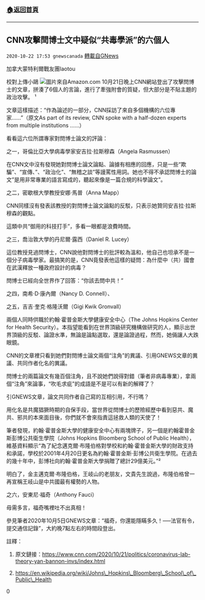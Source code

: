 ###  [:house:返回首頁](https://github.com/ourhimalayas/txt)
---

## CNN攻擊閆博士文中疑似“共毒學派”的六個人
`2020-10-22 17:53 gnewscanada` [轉載自GNews](https://gnews.org/zh-hant/440984/)

加拿大蒙特利爾戰友團laotou

校對上傳小鷗
![]()![](https://gnews-media-offload.s3.amazonaws.com/wp-content/uploads/2020/10/22173602/CNN.jpg)圖片來自Amazon.com
10月21日晚上CNN網站登出了攻擊閆博士的文章，拼湊了6個人的言論，進行了牽強附會的質疑，但大部分是不貼主題的政治攻擊。 ¹

文章這樣描述：“作為論述的一部分，CNN採訪了來自多個機構的六位專家……”（原文As part of its review, CNN spoke with a half-dozen experts from multiple institutions ……）

看看這六位所謂專家對閆博士論文的評論：

之一，哥倫比亞大學病毒學家安吉拉·拉斯穆森（Angela Rasmussen）

在CNN文中沒有發現她對閆博士論文論點、論據有相應的回應，只是一些“欺騙”、“宣傳、”、“政治化”、“無稽之談”等謾罵性用詞。她也不得不承認閆博士的論文”是用非常專業的語言寫成的，聽起來像是一篇合規的科學論文”。

之二，密歇根大學教授安娜·馬普（Anna Mapp）

CNN同樣沒有發表該教授的對閆博士論文論點的反駁，只表示她贊同安吉拉·拉斯穆森的觀點。

這類中共“御用的科技打手”，多看一眼都是浪費時間。

之三，喬治敦大學的丹尼爾·露西（Daniel R. Lucey）

這位教授見過閆博士，CNN說他對閆博士的批評較為溫和，他自己也坦承不是一個分子病毒學家。最搞笑的是，CNN竟發表他這樣的疑問：為什麼中（共）國會在武漢釋放一種政府設計的病毒？

閆博士已經向全世界作了回答：“你該去問中共！”

之四，南希·D·康內爾（Nancy D. Connell）、

之五，吉吉·奎克·格隆沃爾（Gigi Kwik Gronvall）

兩個人同時供職於約翰·霍普金斯大學健康安全中心（The Johns Hopkins Center for Health Security）。本指望能看到在世界頂級研究機構做研究的人，顯示出世界頂級的反駁、論證水準，無論是論點選取，還是論證過程，然而，她倆讓人大跌眼鏡。

CNN的文章裡只看到她們對閆博士論文兩個“注角”的異議、引用GNEWS文章的異議、共同作者化名的異議。

閆博士的兩篇論文有幾百個注角，且不說她們說得對錯（筆者非病毒專業），拿兩個“注角”來論事，“吹毛求疵”的成語是不是可以有新的解釋了？

引GNEWS文章，論文共同作者自己寫的互相引用，不行嗎？

用化名是共魔猖獗時期的自保手段，當世界從閆博士的歷險經歷中看到惡共、魔共、邪共的本來面目後，你們就不會來指責這拯救人類的天使了！

筆者發現，約翰·霍普金斯大學的健康安全中心有兩塊牌子，另一個是約翰霍普金斯彭博公共衛生學院（Johns Hopkins Bloomberg School of Public Health），維基資料顯示“為了紀念邁克爾·布隆伯格對學校和約翰·霍普金斯大學的財政支持和承諾，學校於2001年4月20日更名為約翰·霍普金斯·彭博公共衛生學院。在過去的幾十年中，彭博社向約翰·霍普金斯大學捐贈了總計29億美元。”²

明白了，金主邁克爾·布隆伯格，王岐山的老朋友，文貴先生說過，布隆伯格曾一再宣稱王岐山是中共國最有權勢的人物。

之六，安東尼·福奇（Anthony Fauci）

毋需多言，福奇嘴裡吐不出真相！

參見筆者2020年10月5日GNEWS文章：“福奇，你還能隱瞞多久！—–法官有令，提交通信記錄”，大約晚7點左右的時間段登出。

註釋：

1. 原文鏈接：https://www.cnn.com/2020/10/21/politics/coronavirus-lab-theory-yan-bannon-invs/index.html

2. https://en.wikipedia.org/wiki/Johns\_Hopkins\_Bloomberg\_School\_of\_Public\_Health

0
